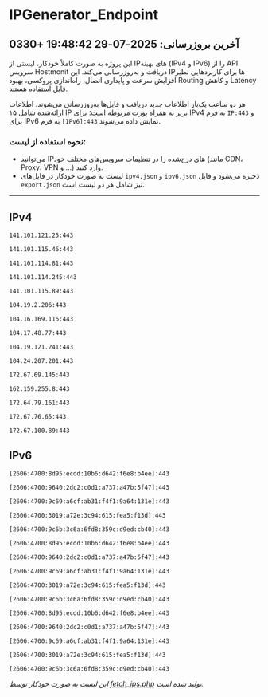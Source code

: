 # IPGenerator_Endpoint

## آخرین بروزرسانی: 2025-07-29 19:48:42 +0330

این پروژه به صورت کاملاً خودکار، لیستی از IPهای بهینه (IPv4 و IPv6) را از API سرویس Hostmonit دریافت و به‌روزرسانی می‌کند. این IPها برای کاربردهایی نظیر افزایش سرعت و پایداری اتصال، راه‌اندازی پروکسی، بهبود Routing و کاهش Latency قابل استفاده هستند.

هر دو ساعت یک‌بار اطلاعات جدید دریافت و فایل‌ها به‌روزرسانی می‌شوند. اطلاعات ارائه‌شده شامل ۱۵ IP برتر به همراه پورت مربوطه است؛ برای IPv4 به فرم `IP:443` و برای IPv6 به فرم `[IPv6]:443` نمایش داده می‌شوند.

### نحوه استفاده از لیست:
- می‌توانید IPهای درج‌شده را در تنظیمات سرویس‌های مختلف خود (مانند CDN، Proxy، VPN و ...) وارد کنید.
- لیست به صورت خودکار در فایل‌های `ipv4.json` و `ipv6.json` ذخیره می‌شود و فایل `export.json` نیز شامل هر دو لیست است.

---

## IPv4
```
141.101.121.25:443
```
```
141.101.115.46:443
```
```
141.101.114.81:443
```
```
141.101.114.245:443
```
```
141.101.115.89:443
```
```
104.19.2.206:443
```
```
104.16.169.116:443
```
```
104.17.48.77:443
```
```
104.19.121.241:443
```
```
104.24.207.201:443
```
```
172.67.69.145:443
```
```
162.159.255.8:443
```
```
172.64.79.161:443
```
```
172.67.76.65:443
```
```
172.67.100.89:443
```

## IPv6
```
[2606:4700:8d95:ecdd:10b6:d642:f6e8:b4ee]:443
```
```
[2606:4700:9640:2dc2:c0d1:a737:a47b:5f47]:443
```
```
[2606:4700:9c69:a6cf:ab31:f4f1:9a64:131e]:443
```
```
[2606:4700:3019:a72e:3c94:615:fea5:f13d]:443
```
```
[2606:4700:9c6b:3c6a:6fd8:359c:d9ed:cb40]:443
```
```
[2606:4700:8d95:ecdd:10b6:d642:f6e8:b4ee]:443
```
```
[2606:4700:9640:2dc2:c0d1:a737:a47b:5f47]:443
```
```
[2606:4700:9c69:a6cf:ab31:f4f1:9a64:131e]:443
```
```
[2606:4700:3019:a72e:3c94:615:fea5:f13d]:443
```
```
[2606:4700:9c6b:3c6a:6fd8:359c:d9ed:cb40]:443
```
```
[2606:4700:8d95:ecdd:10b6:d642:f6e8:b4ee]:443
```
```
[2606:4700:9640:2dc2:c0d1:a737:a47b:5f47]:443
```
```
[2606:4700:9c69:a6cf:ab31:f4f1:9a64:131e]:443
```
```
[2606:4700:3019:a72e:3c94:615:fea5:f13d]:443
```
```
[2606:4700:9c6b:3c6a:6fd8:359c:d9ed:cb40]:443
```

*این لیست به صورت خودکار توسط [fetch_ips.php](scripts/fetch_ips.php) تولید شده است.*

